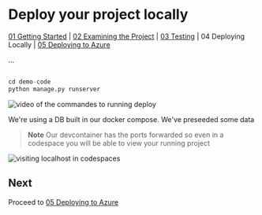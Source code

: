 # Deploy your project locally

[01 Getting Started](./README.md) | [02 Examining the Project](./02-examining-project.md) | [03 Testing](./03-testing.md) | 04 Deploying Locally | [05 Deploying to Azure](./05-deploying-to-azure.md)  

...

##

```python
cd demo-code
python manage.py runserver
```

![video of the commandes to running deploy](video)

We're using a DB built in our docker compose. We've preseeded some data

>**Note**
Our devcontainer has the ports forwarded so even in a codespace you will be able to view your running project

![visiting localhost in codespaces](video)


## Next

Proceed to [05 Deploying to Azure](./05-deploying-to-azure.md)
